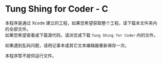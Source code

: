 # Tung Shing for Coder - C
本程序是通过 Xcode 建立的工程，如果您希望获取整个工程，请下载本文件夹内的全部文件。  
如果您希望查看或下载源代码，请浏览或下载 `Tung Shing for Coder` 内的文件。

如果遇到乱码问题，请用记事本或其它文本编辑器重新保存一次。

本程序暂不提供运行文件。